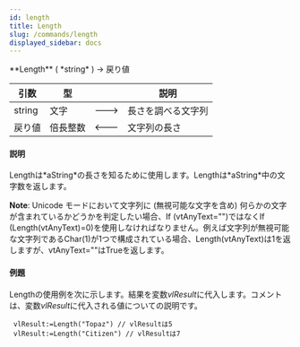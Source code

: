 ```yaml
---
id: length
title: Length
slug: /commands/length
displayed_sidebar: docs
---
```


<!--REF #_command_.Length.Syntax-->**Length** ( *string* ) -> 戻り値<!-- END REF-->
<!--REF #_command_.Length.Params-->
| 引数 | 型 |  | 説明 |
| --- | --- | --- | --- |
| string | 文字 | &#x1F852; | 長さを調べる文字列 |
| 戻り値 | 倍長整数 | &#x1F850; | 文字列の長さ |

<!-- END REF-->

#### 説明 

<!--REF #_command_.Length.Summary-->Lengthは*aString*の長さを知るために使用します。<!-- END REF-->Lengthは*aString*中の文字数を返します。 

**Note**: Unicode モードにおいて文字列に (無視可能な文字を含め) 何らかの文字が含まれているかどうかを判定したい場合、If (vtAnyText="")ではなくIf (Length(vtAnyText)=0)を使用しなければなりません。例えば文字列が無視可能な文字列であるChar(1)が1つで構成されている場合、Length(vtAnyText)は1を返しますが、vtAnyText=""はTrueを返します。

#### 例題 

Lengthの使用例を次に示します。結果を変数*vlResult*に代入します。コメントは、変数*vlResult*に代入される値についての説明です。

```4d
 vlResult:=Length("Topaz") // vlResultは5
 vlResult:=Length("Citizen") // vlResultは7
```
